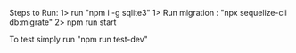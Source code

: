 Steps to Run:
1> run "npm i -g sqlite3"
1> Run migration : "npx sequelize-cli db:migrate"
2> npm run start

To test simply run "npm run test-dev"

